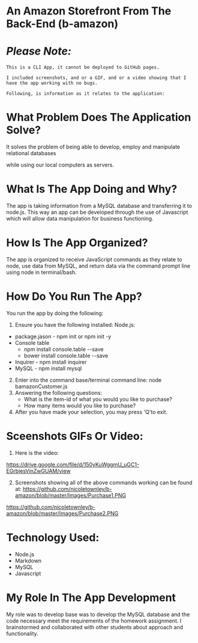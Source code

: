 # **An Amazon Storefront From The Back-End (b-amazon)**

# *Please Note:*
    This is a CLI App, it cannot be deployed to GitHub pages.
    
    I included screenshots, and or a GIF, and or a video showing that I have the app working with no bugs.
    
    Following, is information as it relates to the application:

# **__What Problem Does The Application Solve?__**  
It solves the problem of being able to develop, employ and manipulate relational databases

while using our local computers as servers. 
# **__What Is The App Doing and Why?__** 
The app is taking information from a MySQL database and transferring it to node.js. 
This way an app can be developed through the use of Javascript which will allow data manipulation for business functioning.

# **__How Is The App Organized?__** 
 The app is organized to receive JavaScript commands as they relate to node, use data from MySQL, and return data via the command prompt line using node in terminal/bash. 
 
# **__How Do You Run The App?__** 
You run the app by doing the following:
1. Ensure you have the following installed:
Node.js:
* package.jason - npm init or npm init -y
* Console table
    - npm install console.table --save
    - bower install console.table --save
* Inquirer - npm install inquirer
* MySQL - npm install mysql

2. Enter into the command base/terminal command line:
 node bamazonCustomer.js
3. Answering the following questions:
    * What is the item-id of what you would you like to purchase?
    * How many items would you like to purchase?
4. After you have made your selection, you may press 'Q'to exit.



        
# **__Sceenshots GIFs Or Video:__** 
1. Here is the video:

https://drive.google.com/file/d/150yKuWggmU_uGC1-EGrbjesVinZwGUAM/view

2.  Screenshots showing all of the above commands working can be found at:
https://github.com/nicoletownley/b-amazon/blob/master/Images/Purchase1.PNG

https://github.com/nicoletownley/b-amazon/blob/master/Images/Purchase2.PNG
 

# **__Technology Used:__**
* Node.js
* Markdown
* MySQL
* Javascript

# **__My Role In The App Development__**
 My role was to develop base  was to develop the MySQL database and the code necessary meet the requirements of the homework assignment. I brainstormed and collaborated with other students about approach and functionality.
